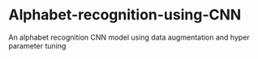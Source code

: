 # Alphabet-recognition-using-CNN
An alphabet recognition CNN model using data augmentation and hyper parameter tuning
